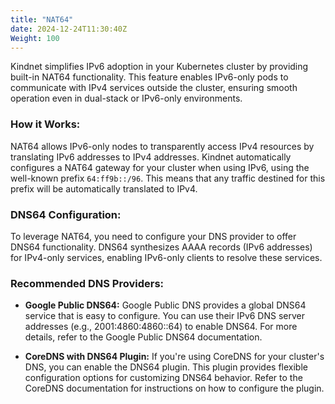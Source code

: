 ```yaml
---
title: "NAT64"
date: 2024-12-24T11:30:40Z
Weight: 100
---
```


Kindnet simplifies IPv6 adoption in your Kubernetes cluster by providing built-in NAT64 functionality. This feature enables IPv6-only pods to communicate with IPv4 services outside the cluster, ensuring smooth operation even in dual-stack or IPv6-only environments.

### How it Works:

NAT64 allows IPv6-only nodes to transparently access IPv4 resources by translating IPv6 addresses to IPv4 addresses. Kindnet automatically configures a NAT64 gateway for your cluster when using IPv6, using the well-known prefix `64:ff9b::/96`. This means that any traffic destined for this prefix will be automatically translated to IPv4.

### DNS64 Configuration:

To leverage NAT64, you need to configure your DNS provider to offer DNS64 functionality. DNS64 synthesizes AAAA records (IPv6 addresses) for IPv4-only services, enabling IPv6-only clients to resolve these services.

### Recommended DNS Providers:

* **Google Public DNS64:** Google Public DNS provides a global DNS64 service that is easy to configure. You can use their IPv6 DNS server addresses (e.g., 2001:4860:4860::64) to enable DNS64. For more details, refer to the Google Public DNS64 documentation.

* **CoreDNS with DNS64 Plugin:** If you're using CoreDNS for your cluster's DNS, you can enable the DNS64 plugin. This plugin provides flexible configuration options for customizing DNS64 behavior. Refer to the CoreDNS documentation for instructions on how to configure the plugin.
